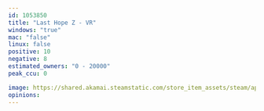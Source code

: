 ```yaml
---
id: 1053850
title: "Last Hope Z - VR"
windows: "true"
mac: "false"
linux: false
positive: 10
negative: 8
estimated_owners: "0 - 20000"
peak_ccu: 0

image: https://shared.akamai.steamstatic.com/store_item_assets/steam/apps/1053850/header.jpg?t=1586007583
opinions:
---
```

